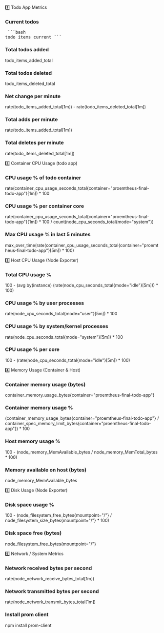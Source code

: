 1️⃣ Todo App Metrics

### Current todos
<pre> ```bash
todo_items_current ``` </pre>


### Total todos added

todo_items_added_total


### Total todos deleted

todo_items_deleted_total 


### Net change per minute

rate(todo_items_added_total[1m]) - rate(todo_items_deleted_total[1m])


### Total adds per minute

rate(todo_items_added_total[1m])


### Total deletes per minute

rate(todo_items_deleted_total[1m])

2️⃣ Container CPU Usage (todo app)

### CPU usage % of todo container

rate(container_cpu_usage_seconds_total{container="proemtheus-final-todo-app"}[1m]) * 100


### CPU usage % per container core

rate(container_cpu_usage_seconds_total{container="proemtheus-final-todo-app"}[1m]) * 100 / count(node_cpu_seconds_total{mode="system"})


### Max CPU usage % in last 5 minutes

max_over_time(rate(container_cpu_usage_seconds_total{container="proemtheus-final-todo-app"}[5m]) * 100)

3️⃣ Host CPU Usage (Node Exporter)

### Total CPU usage %

100 - (avg by(instance) (rate(node_cpu_seconds_total{mode="idle"}[5m])) * 100)


### CPU usage % by user processes

rate(node_cpu_seconds_total{mode="user"}[5m]) * 100


### CPU usage % by system/kernel processes

rate(node_cpu_seconds_total{mode="system"}[5m]) * 100


### CPU usage % per core

100 - (rate(node_cpu_seconds_total{mode="idle"}[5m]) * 100)

4️⃣ Memory Usage (Container & Host)

### Container memory usage (bytes)

container_memory_usage_bytes{container="proemtheus-final-todo-app"}


### Container memory usage %

(container_memory_usage_bytes{container="proemtheus-final-todo-app"} / container_spec_memory_limit_bytes{container="proemtheus-final-todo-app"}) * 100


### Host memory usage %

100 - (node_memory_MemAvailable_bytes / node_memory_MemTotal_bytes * 100)


### Memory available on host (bytes)

node_memory_MemAvailable_bytes

5️⃣ Disk Usage (Node Exporter)

### Disk space usage %

100 - (node_filesystem_free_bytes{mountpoint="/"} / node_filesystem_size_bytes{mountpoint="/"} * 100)


### Disk space free (bytes)

node_filesystem_free_bytes{mountpoint="/"}

6️⃣ Network / System Metrics

### Network received bytes per second

rate(node_network_receive_bytes_total[1m])


### Network transmitted bytes per second

rate(node_network_transmit_bytes_total[1m])


### Install prom client

npm install prom-client


